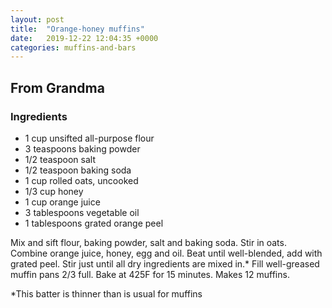 ```yaml
---
layout: post
title:  "Orange-honey muffins"
date:   2019-12-22 12:04:35 +0000
categories: muffins-and-bars
---
```


## From Grandma
### Ingredients
* 1 cup unsifted all-purpose flour
* 3 teaspoons baking powder
* 1/2 teaspoon salt
* 1/2 teaspoon baking soda
* 1 cup rolled oats, uncooked
* 1/3 cup honey
* 1 cup orange juice
* 3 tablespoons vegetable oil
* 1 tablespoons grated orange peel


Mix and sift flour, baking powder, salt and baking soda. Stir in oats. Combine orange juice, honey, egg and oil. Beat until well-blended, add with grated peel. Stir just until all dry ingredients are mixed in.* Fill well-greased muffin pans 2/3 full. Bake at 425F for 15 minutes. Makes 12 muffins.

*This batter is thinner than is usual for muffins
